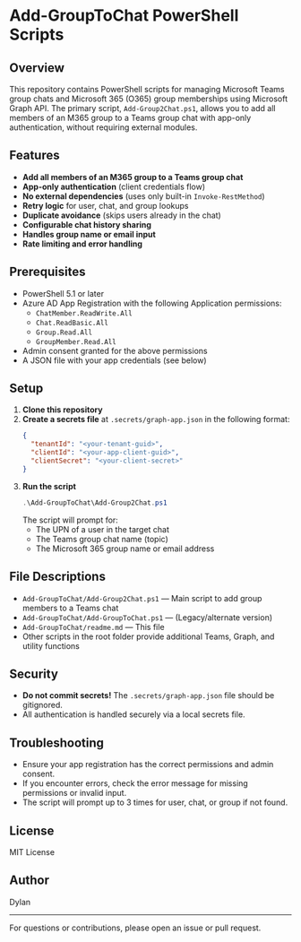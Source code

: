 # Add-GroupToChat PowerShell Scripts

## Overview
This repository contains PowerShell scripts for managing Microsoft Teams group chats and Microsoft 365 (O365) group memberships using Microsoft Graph API. The primary script, `Add-Group2Chat.ps1`, allows you to add all members of an M365 group to a Teams group chat with app-only authentication, without requiring external modules.

## Features
- **Add all members of an M365 group to a Teams group chat**
- **App-only authentication** (client credentials flow)
- **No external dependencies** (uses only built-in `Invoke-RestMethod`)
- **Retry logic** for user, chat, and group lookups
- **Duplicate avoidance** (skips users already in the chat)
- **Configurable chat history sharing**
- **Handles group name or email input**
- **Rate limiting and error handling**

## Prerequisites
- PowerShell 5.1 or later
- Azure AD App Registration with the following Application permissions:
  - `ChatMember.ReadWrite.All`
  - `Chat.ReadBasic.All`
  - `Group.Read.All`
  - `GroupMember.Read.All`
- Admin consent granted for the above permissions
- A JSON file with your app credentials (see below)

## Setup
1. **Clone this repository**
2. **Create a secrets file** at `.secrets/graph-app.json` in the following format:
   ```json
   {
     "tenantId": "<your-tenant-guid>",
     "clientId": "<your-app-client-guid>",
     "clientSecret": "<your-client-secret>"
   }
   ```
3. **Run the script**
   ```powershell
   .\Add-GroupToChat\Add-Group2Chat.ps1
   ```
   The script will prompt for:
   - The UPN of a user in the target chat
   - The Teams group chat name (topic)
   - The Microsoft 365 group name or email address

## File Descriptions
- `Add-GroupToChat/Add-Group2Chat.ps1` — Main script to add group members to a Teams chat
- `Add-GroupToChat/Add-GroupToChat.ps1` — (Legacy/alternate version)
- `Add-GroupToChat/readme.md` — This file
- Other scripts in the root folder provide additional Teams, Graph, and utility functions

## Security
- **Do not commit secrets!** The `.secrets/graph-app.json` file should be gitignored.
- All authentication is handled securely via a local secrets file.

## Troubleshooting
- Ensure your app registration has the correct permissions and admin consent.
- If you encounter errors, check the error message for missing permissions or invalid input.
- The script will prompt up to 3 times for user, chat, or group if not found.

## License
MIT License

## Author
Dylan 

---

For questions or contributions, please open an issue or pull request.

